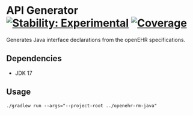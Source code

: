 # API Generator [![Stability: Experimental](https://masterminds.github.io/stability/experimental.svg)](https://masterminds.github.io/stability/experimental.html) [![Coverage](https://sonarcloud.io/api/project_badges/measure?project=experimental-software_java-api-generator&metric=coverage)](https://sonarcloud.io/summary/new_code?id=experimental-software_java-api-generator)

Generates Java interface declarations from the openEHR specifications.

## Dependencies

- JDK 17

## Usage

```
./gradlew run --args="--project-root ../openehr-rm-java"
```
